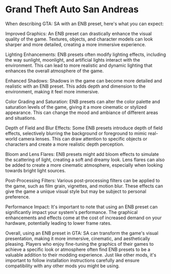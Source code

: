 # Grand Theft Auto San Andreas
When describing GTA: SA with an ENB preset, here's what you can expect:

Improved Graphics: An ENB preset can drastically enhance the visual quality of the game. Textures, objects, and character models can look sharper and more detailed, creating a more immersive experience.

Lighting Enhancements: ENB presets often modify lighting effects, including the way sunlight, moonlight, and artificial lights interact with the environment. This can lead to more realistic and dynamic lighting that enhances the overall atmosphere of the game.

Enhanced Shadows: Shadows in the game can become more detailed and realistic with an ENB preset. This adds depth and dimension to the environment, making it feel more immersive.

Color Grading and Saturation: ENB presets can alter the color palette and saturation levels of the game, giving it a more cinematic or stylized appearance. This can change the mood and ambiance of different areas and situations.

Depth of Field and Blur Effects: Some ENB presets introduce depth of field effects, selectively blurring the background or foreground to mimic real-world camera lenses. This can draw attention to specific objects or characters and create a more realistic depth perception.

Bloom and Lens Flares: ENB presets might add bloom effects to simulate the scattering of light, creating a soft and dreamy look. Lens flares can also be added to create a more cinematic atmosphere, especially when looking towards bright light sources.

Post-Processing Filters: Various post-processing filters can be applied to the game, such as film grain, vignettes, and motion blur. These effects can give the game a unique visual style but may be subject to personal preference.

Performance Impact: It's important to note that using an ENB preset can significantly impact your system's performance. The graphical enhancements and effects come at the cost of increased demand on your hardware, potentially leading to lower frame rates.

Overall, using an ENB preset in GTA: SA can transform the game's visual presentation, making it more immersive, cinematic, and aesthetically pleasing. Players who enjoy fine-tuning the graphics of their games to achieve a specific look or atmosphere often find ENB presets to be a valuable addition to their modding experience. Just like other mods, it's important to follow installation instructions carefully and ensure compatibility with any other mods you might be using.



